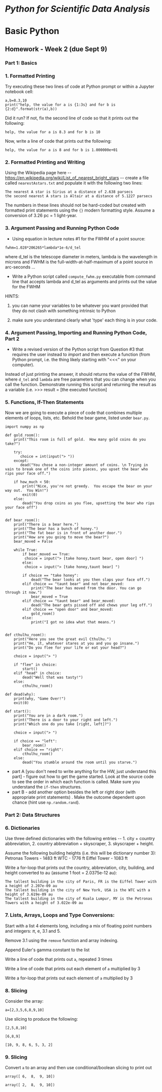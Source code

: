 # _Python for Scientific Data Analysis_


#  Basic Python

## Homework - Week 2  (due Sept 9)

### Part 1: Basics

### 1. Formatted Printing 

Try executing these two lines of code at Python prompt or within a Jupyter notebook cell:

```
a,b=8.3,10
print("help, the value for a is {1:3s} and for b is {2:d}".format(str(a),b))
```

Did it run? If not, fix the second line of code so that it prints out the following:

```
help, the value for a is 8.3 and for b is 10

```

Now, write a line of code that prints out the following:

```
help, the value for a is 8 and for b is 1.000000e+01
```
 
### 2. Formatted Printing and Writing

Using the Wikipedia page here -- <https://en.wikipedia.org/wiki/List_of_nearest_bright_stars> -- create a file called ``nearestAstars.txt`` and populate it with the following two lines:

```
The nearest A star is Sirius at a distance of 2.638 parsecs
the second nearest A stars is Altair at a distance of 5.1227 parsecs

```

The numbers in these lines should not be hard-coded but created with formatted print statements using the ``{}`` modern formatting style.  Assume a conversion of 3.26 pc = 1 light-year.




### 3. Argument Passing and Running Python Code

* Using equation in lecture notes #1 for the FWHM of a point source:
```
fwhm=1.028*206265*lambda*1e-6/d_tel
```

where d_tel is the telescope diameter in meters, lambda is the wavelength in microns and FWHM is the full-width-at-half-maximum of a point source in arc-seconds ...

* Write a Python script called ``compute_fwhm.py`` executable from command line that accepts lambda and d_tel as arguments and prints out the value for the FWHM

HINTS: 

1) you can name your variables to be whatever you want provided that they do not clash with something intrinsic to Python 

2) make sure you understand clearly what 'type' each thing is in your code.

### 4. Argument Passing, Importing and Running Python Code, Part 2

* Write a revised version of the Python script from Question #3 that requires the user instead to _import_ and then execute a function (from Python prompt, i.e. the thing likely starting with "<<<" on your computer). 

 Instead of just printing the answer, it should returns the value of the FWHM, where ``d_tel`` and ``lambda`` are free parameters that you can change when you call the function.  Demonstrate running this script and returning the result as a variable (i.e. >>> result = [the executed function]
 
 
### 5. Functions, If-Then Statements

Now we are going to execute a piece of code that combines multiple elements of loops, lists, etc.  Behold the bear game, listed under ``bear.py``.   

```
import numpy as np

def gold_room():
    print("This room is full of gold.  How many gold coins do you take?")

    try:
       choice = int(input("> "))
    except:
       dead("You chose a non-integer amount of coins. \n Trying in vain to break one of the coins into pieces, you upset the bear who rips your face off.")

    if how_much < 50:
        print("Nice, you're not greedy.  You escape the bear on your way out.  You Win!")
        exit(0)
    else:
        dead("You drop coins as you flee, upsetting the bear who rips your face off")


def bear_room():
    print("There is a bear here.")
    print("The bear has a bunch of honey.")
    print("The fat bear is in front of another door.")
    print("How are you going to move the bear?")
    bear_moved = False

    while True:
        if bear_moved == True:
         choice = input("> [take honey,taunt bear, open door] ")
        else:
         choice = input("> [take honey,taunt bear] ")

        if choice == "take honey":
            dead("The bear looks at you then slaps your face off.")
        elif choice == "taunt bear" and not bear_moved:
            print("The bear has moved from the door. You can go through it now.")
            bear_moved = True
        elif choice == "taunt bear" and bear_moved:
            dead("The bear gets pissed off and chews your leg off.")
        elif choice == "open door" and bear_moved:
            gold_room()
        else:
            print("I got no idea what that means.")


def cthulhu_room():
    print("Here you see the great evil Cthulhu.")
    print("He, it, whatever stares at you and you go insane.")
    print("Do you flee for your life or eat your head?")

    choice = input("> ")

    if "flee" in choice:
        start()
    elif "head" in choice:
        dead("Well that was tasty!")
    else:
        cthulhu_room()

def dead(why):
    print(why, "Game Over!")
    exit(0)

def start():
    print("You are in a dark room.")
    print("There is a door to your right and left.")
    print("Which one do you take [right, left]?")

    choice = input("> ")

    if choice == "left":
        bear_room()
    elif choice == "right":
        cthulhu_room()
    else:
        dead("You stumble around the room until you starve.")
```

* part A [you don't need to write anything for the HW, just understand this part] - figure out how to get the game started. Look at the source code to see the order in which each function is called.  Make sure you understand the ``if-then`` structures.
* part B - add another option besides the left or right door (with appropriate print statements) .  Make the outcome dependent upon chance (hint use ``np.random.rand``).

### Part 2: Data Structures

### 6. Dictionaries

Use three defined dictionaries with the following entries -- 1. city + country abbreviation, 2. country abbreviation + skyscraper, 3. skyscraper + height.   

Assume the following building heights (i.e. this will be dictionary number 3):
 Petronas Towers - 1483 ft
 WTC - 1776 ft
 Eiffel Tower - 1083 ft
 
 Write a for-loop that prints out the country, abbreviation, city, building, and height converted to au (assume 1 foot = 2.0375e-12 au):
 
 ```
The tallest building in the city of Paris, FR is the Eiffel Tower with a height of 2.207e-09 au
The tallest building in the city of New York, USA is the WTC with a height of 3.619e-09 au
The tallest building in the city of Kuala Lumpur, MY is the Petronas Towers with a height of 3.022e-09 au
 ```

### 7. Lists, Arrays, Loops and Type Conversions:

Start with a list 4 elements long, including a mix of floating point numbers and integers: $\pi$, e, 3.1 and 5.

Remove 3.1 using the ``remove`` function and array indexing.  

Append Euler's gamma constant to the list

Write a line of code that prints out ``a``, repeated 3 times

Write a line of code that prints out each element of ``a`` multiplied by 3

Write a for-loop that prints out each element of ``a`` multiplied by 3

### 8. Slicing 

Consider the array:

``a=[2,3,5,6,8,9,10]``

Use slicing to produce the following:

 ``[2,5,8,10]``
 
 ``[6,8,9]``
 
 ``[10, 9, 8, 6, 5, 3, 2]``
 
### 9. Slicing 
 
 Convert ``a`` to an array and then use conditional/boolean slicing to print out
 
 ``array([ 6,  8,  9, 10])``
 
 
 ``array([ 2,  8,  9, 10])``

